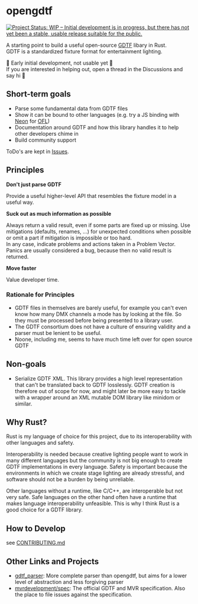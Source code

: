 # opengdtf

[![Project Status: WIP – Initial development is in progress, but there has not yet been a stable, usable release suitable for the public.](https://www.repostatus.org/badges/latest/wip.svg)](https://www.repostatus.org/#wip)


A starting point to build a useful open-source [GDTF](https://gdtf-share.com/)
libary in Rust.  
GDTF is a standardized fixture format for entertainment lighting.

:construction: Early initial development, not usable yet :construction:  
If you are interested in helping out, open a thread in the Discussions and say
hi :wave:

## Short-term goals

- Parse some fundamental data from GDTF files
- Show it can be bound to other languages (e.g. try a JS binding with
  [Neon](https://github.com/neon-bindings/neon) for
  [OFL](https://github.com/OpenLightingProject/open-fixture-library))
- Documentation around GDTF and how this library handles it to help other
  developers chime in
- Build community support

ToDo's are kept in [Issues](https://github.com/Firionus/opengdtf/issues).

## Principles

**Don't just parse GDTF**

Provide a useful higher-level API that resembles the fixture model in a useful
way. 

**Suck out as much information as possible**

Always return a valid result, even if some parts are fixed up or missing. Use
mitigations (defaults, renames, ...) for unexpected conditions when possible or
omit a part if mitigation is impossible or too hard.  
In any case, indicate problems and actions taken in a Problem Vector.  
Panics are usually considered a bug, because then no valid result is returned.

**Move faster**

Value developer time. 

### Rationale for Principles

- GDTF files in themselves are barely useful, for example you can't even know
  how many DMX channels a mode has by looking at the file. So they must be
  processed before being presented to a library user. 
- The GDTF consortium does not have a culture of ensuring validity and a parser
  must be lenient to be useful. 
- Noone, including me, seems to have much time left over for open source GDTF

## Non-goals

- Serialize GDTF XML. This library provides a high level representation that can't be translated back to GDTF losslessly. GDTF creation is therefore out of scope for now, and might later be more easy to tackle with a wrapper around an XML mutable DOM library like minidom or similar. 

## Why Rust?

Rust is my language of choice for this project, due to its interoperability with
other languages and safety.  

Interoperability is needed because creative lighting people want to work in many
different languages but the community is not big enough to create GDTF
implementations in every language. Safety is important because the environments
in which we create stage lighting are already stressful, and software should not
be a burden by being unreliable.

Other languages without a runtime, like C/C++, are interoperable but not very
safe. Safe languages on the other hand often have a runtime that makes language
interoperability unfeasible. This is why I think Rust is a good choice for a
GDTF library.

## How to Develop

see [CONTRIBUTING.md](CONTRIBUTING.md)

## Other Links and Projects

- [gdtf_parser](https://github.com/michaelhugi/gdtf_parser): More complete
  parser than opengdtf, but aims for a lower level of abstraction and less
  forgiving parser
- [mvrdevelopment/spec](https://github.com/mvrdevelopment/spec): The official
  GDTF and MVR specification. Also the place to file issues against the
  specification. 
